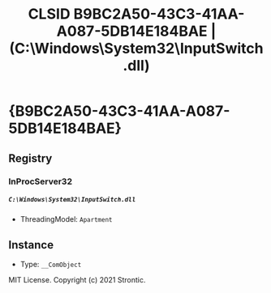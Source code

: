 ﻿---
title: "CLSID B9BC2A50-43C3-41AA-A087-5DB14E184BAE | (C:\\Windows\\System32\\InputSwitch.dll)"
excerpt: What is COM-Object CLSID B9BC2A50-43C3-41AA-A087-5DB14E184BAE?
---

# {B9BC2A50-43C3-41AA-A087-5DB14E184BAE}


## Registry


### InProcServer32

##### `C:\Windows\System32\InputSwitch.dll`
* ThreadingModel: `Apartment`

## Instance

* Type: `__ComObject`

MIT License. Copyright (c) 2021 Strontic.


